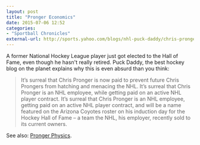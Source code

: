 ```yaml
---
layout: post
title: "Pronger Economics"
date: 2015-07-06 12:52
categories: 
- "Sportball Chronicles"
external-url: http://sports.yahoo.com/blogs/nhl-puck-daddy/chris-pronger-bends-the-rules-one-more-time-134713865.html
---
```


A former National Hockey League player just got elected to the Hall of Fame, even though he hasn't really retired. Puck Daddy, the best hockey blog on the planet explains why this is even absurd than you think:

> It’s surreal that Chris Pronger is now paid to prevent future Chris Prongers from hatching and menacing the NHL. It’s surreal that Chris Pronger is an NHL employee, while getting paid on an active NHL player contract. It’s surreal that Chris Pronger is an NHL employee, getting paid on an active NHL player contract, and will be a name featured on the Arizona Coyotes roster on his induction day for the Hockey Hall of Fame – a team the NHL, his employer, recently sold to its current owners.

See also: [Pronger Physics][1].

[1]:	http://sportsargumentwiki.com/index.php?title=Pronger_Physics